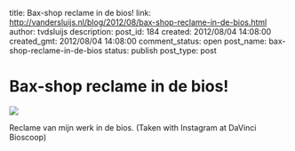 title: Bax-shop reclame in de bios!
link: http://vandersluijs.nl/blog/2012/08/bax-shop-reclame-in-de-bios.html
author: tvdsluijs
description: 
post_id: 184
created: 2012/08/04 14:08:00
created_gmt: 2012/08/04 14:08:00
comment_status: open
post_name: bax-shop-reclame-in-de-bios
status: publish
post_type: post

# Bax-shop reclame in de bios!

![](/wp-content/uploads/2012/08/tumblr_m889lun1tI1rpqrb1o1_1280-300x300.jpg)

  
Reclame van mijn werk in de bios. (Taken with Instagram at DaVinci Bioscoop)